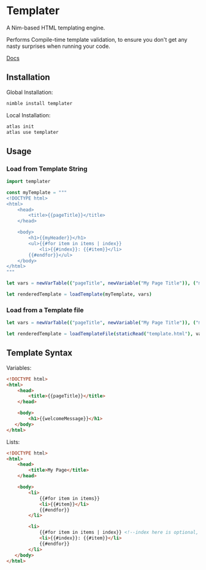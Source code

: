 # Templater

A Nim-based HTML templating engine.

Performs Compile-time template validation, to ensure you don't get any nasty surprises when running your code.

[Docs](https://Wraith29.github.io/templater/templater.html)

## Installation

Global Installation:

```sh
nimble install templater
```

Local Installation:

```sh
atlas init
atlas use templater
```

## Usage

### Load from Template String

```nim
import templater

const myTemplate = """
<!DOCTYPE html>
<html>
    <head>
        <title>{{pageTitle}}</title>
    </head>

    <body>
        <h1>{{myHeader}}</h1>
        <ul>{{#for item in items | index}}
            <li>{{#index}}: {{#item}}</li>
        {{#endfor}}</ul>
    </body>
</html>
"""

let vars = newVarTable(("pageTitle", newVariable("My Page Title")), ("myHeader", newVariable("Page Header")), ("items", newVariable(@[newVariable("Item 0"), newVariable("Item 1")])))

let renderedTemplate = loadTemplate(myTemplate, vars)
```

### Load from a Template file

```nim
let vars = newVarTable(("pageTitle", newVariable("My Page Title")), ("myHeader", newVariable("Page Header")), ("items", newVariable(@[newVariable("Item 0"), newVariable("Item 1")])))

let renderedTemplate = loadTemplateFile(staticRead("template.html"), vars)
```

## Template Syntax

Variables:

```html
<!DOCTYPE html>
<html>
    <head>
        <title>{{pageTitle}}</title>
    </head>

    <body>
        <h1>{{welcomeMessage}}</h1>
   </body>
</html>
```

Lists:

```html
<!DOCTYPE html>
<html>
    <head>
        <title>My Page</title>
    </head>

    <body>
        <li>
            {{#for item in items}}
            <li>{{#item}}</li>
            {{#endfor}}
        </li>

        <li>
            {{#for item in items | index}} <!--index here is optional, and can be named anything-->
            <li>{{#index}}: {{#item}}</li>
            {{#endfor}}
        </li>
   </body>
</html>

```
